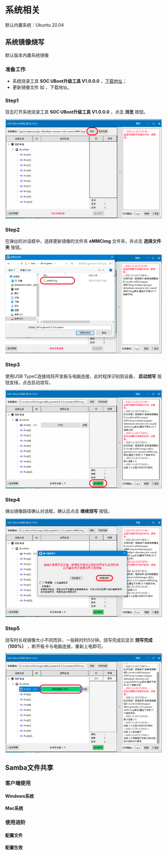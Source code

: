 # 系统相关

默认内置系统：Ubuntu 20.04

## 系统镜像烧写

默认版本内置系统镜像

### 准备工作

- 系统烧录工具 **SOC UBoot升级工具 V1.0.0.0** ，[下载地址](https://pp-os.bj.bcebos.com/vs680/tools/burn/SenarySocUpdateToolSetupV1.0.0.0.exe)；<br>
- 更新镜像文件 如 ，下载地址。

### Step1

双击打开系统烧录工具 **SOC UBoot升级工具 V1.0.0.0** ，点击 **浏览** 按钮。

![SOC UBoot升级工具 V1.0.0.0](./images/SOC_UBoot升级工具_V1.0.0.0.png)

### Step2

在弹出的对话框中，选择更新镜像的文件夹 **eMMCimg** 文件夹，并点击 **选择文件夹** 按钮。

![选择升级用镜像文件夹](./images/选择升级用镜像文件夹.png)

### Step3

使用USB TypeC连接线将开发板与电脑连接，此时程序识别到设备， **启动烧写** 按钮变绿，点击启动烧写。

![启动镜像烧写](./images/启动镜像烧写.png)

### Step4

弹出镜像路径确认对话框，确认后点击 **继续烧写** 按钮。

![确认镜像烧写路径](./images/确认镜像烧写路径.png)

### Step5

烧写时长视镜像大小不同而异，一般耗时约5分钟。烧写完成后显示 **烧写完成（100%）** ，断开板卡与电脑连接，重新上电即可。

![烧写完成](./images/烧写完成.png)

## Samba文件共享

### 客户端使用

#### Windows系统

#### Mac系统

### 使用进阶

#### 配置文件

#### 配置生效
